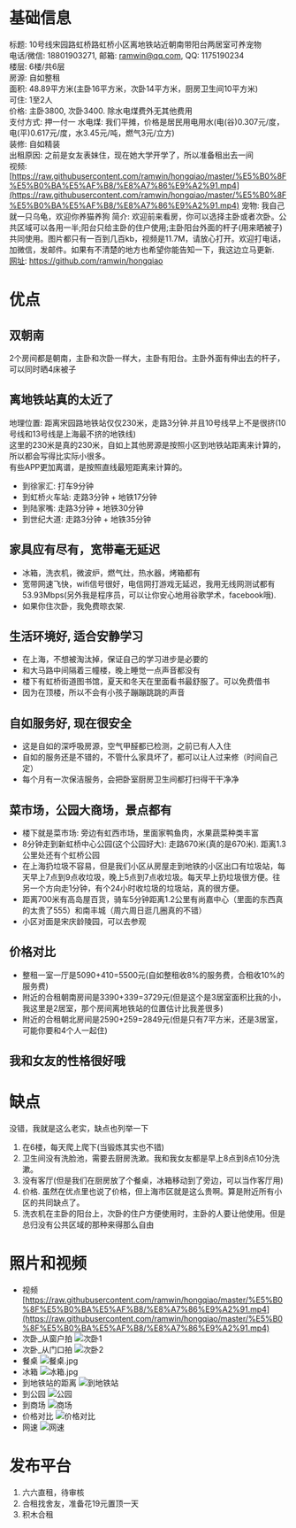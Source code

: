 # 基础信息
标题: 10号线宋园路虹桥路虹桥小区离地铁站近朝南带阳台两居室可养宠物  
电话/微信: 18801903271, 邮箱: ramwin@qq.com, QQ: 1175190234  
楼层: 6楼/共6层  
房源: 自如整租  
面积: 48.89平方米(主卧16平方米，次卧14平方米，厨房卫生间10平方米)  
可住: 1至2人  
价格: 主卧3800, 次卧3400. 除水电煤费外无其他费用    
支付方式: 押一付一
水电煤: 我们平摊，价格是居民用电用水(电(谷)0.307元/度， 电(平)0.617元/度，水3.45元/吨，燃气3元/立方)  
装修: 自如精装  
出租原因: 之前是女友表妹住，现在她大学开学了，所以准备租出去一间  
视频: [https://raw.githubusercontent.com/ramwin/hongqiao/master/%E5%B0%8F%E5%B0%BA%E5%AF%B8/%E8%A7%86%E9%A2%91.mp4](https://raw.githubusercontent.com/ramwin/hongqiao/master/%E5%B0%8F%E5%B0%BA%E5%AF%B8/%E8%A7%86%E9%A2%91.mp4)
宠物: 我自己就一只乌龟，欢迎你养猫养狗
简介: 欢迎前来看房，你可以选择主卧或者次卧。公共区域可以各用一半;阳台只给主卧的住户使用;主卧阳台外面的杆子(用来晒被子)共同使用。图片都只有一百到几百kb，视频是11.7M，请放心打开。欢迎打电话，加微信，发邮件。如果有不清楚的地方也希望你能告知一下，我这边立马更新.  
[网址](https://github.com/ramwin/hongqiao): https://github.com/ramwin/hongqiao

# 优点
## 双朝南
2个房间都是朝南，主卧和次卧一样大，主卧有阳台。主卧外面有伸出去的杆子，可以同时晒4床被子

## 离地铁站真的太近了
地理位置: 距离宋园路地铁站仅仅230米，走路3分钟.并且10号线早上不是很挤(10号线和13号线是上海最不挤的地铁线)  
这里的230米是真的230米，自如上其他房源是按照小区到地铁站距离来计算的，所以都会写得比实际小很多。  
有些APP更加离谱，是按照直线最短距离来计算的。  
* 到徐家汇: 打车9分钟
* 到虹桥火车站: 走路3分钟 + 地铁17分钟
* 到陆家嘴: 走路3分钟 + 地铁30分钟
* 到世纪大道: 走路3分钟 + 地铁35分钟

## 家具应有尽有，宽带毫无延迟
* 冰箱，洗衣机，微波炉，燃气灶，热水器，烤箱都有
* 宽带网速飞快，wifi信号很好，电信网打游戏无延迟，我用无线网测试都有53.93Mbps(另外我是程序员，可以让你安心地用谷歌学术，facebook哦).
* 如果你住次卧，我免费晾衣架.

## 生活环境好, 适合安静学习
* 在上海，不想被淘汰掉，保证自己的学习进步是必要的
* 和大马路中间隔着三幢楼，晚上睡觉一点声音都没有
* 楼下有虹桥街道图书馆，夏天和冬天在里面看书最舒服了。可以免费借书
* 因为在顶楼，所以不会有小孩子蹦蹦跳跳的声音

## 自如服务好, 现在很安全
* 这是自如的深呼吸房源，空气甲醛都已检测，之前已有人入住
* 自如的服务还是不错的，不管什么家具坏了，都可以让人过来修（时间自己定）
* 每个月有一次保洁服务，会把卧室厨房卫生间都打扫得干干净净

## 菜市场，公园大商场，景点都有
* 楼下就是菜市场: 旁边有虹西市场，里面家鸭鱼肉，水果蔬菜种类丰富
* 8分钟走到新虹桥中心公园(这个公园好大): 走路670米(真的是670米). 距离1.3公里处还有个虹桥公园
* 在上海扔垃圾不容易，但是我们小区从房屋走到地铁的小区出口有垃圾站，每天早上7点到9点收垃圾，晚上5点到7点收垃圾。每天早上扔垃圾很方便。往另一个方向走1分钟，有个24小时收垃圾的垃圾站，真的很方便。
* 距离700米有高岛屋百货，骑车5分钟距离1.2公里有尚嘉中心（里面的东西真的太贵了555）和南丰城（周六周日逛几圈真的不错）
* 小区对面是宋庆龄陵园，可以去参观

## 价格对比
* 整租一室一厅是5090+410=5500元(自如整租收8%的服务费，合租收10%的服务费)
* 附近的合租朝南房间是3390+339=3729元(但是这个是3居室面积比我的小，我这里是2居室，那个房间离地铁站的位置估计比我差很多)
* 附近的合租朝北房间是2590+259=2849元(但是只有7平方米，还是3居室，可能你要和4个人一起住)

## 我和女友的性格很好哦

# 缺点
没错，我就是这么老实，缺点也列举一下
1. 在6楼，每天爬上爬下(当锻炼其实也不错)
2. 卫生间没有洗脸池，需要去厨房洗漱。我和我女友都是早上8点到8点10分洗漱。
3. 没有客厅(但是我们在厨房放了个餐桌，冰箱移动到了旁边，可以当作客厅用)
4. 价格. 虽然在优点里也说了价格，但上海市区就是这么贵啊。算是附近所有小区的共同缺点了。
5. 洗衣机在主卧的阳台上，次卧的住户方便使用时，主卧的人要让他使用。但是总归没有公共区域的那种来得那么自由

# 照片和视频
* 视频
[https://raw.githubusercontent.com/ramwin/hongqiao/master/%E5%B0%8F%E5%B0%BA%E5%AF%B8/%E8%A7%86%E9%A2%91.mp4](https://raw.githubusercontent.com/ramwin/hongqiao/master/%E5%B0%8F%E5%B0%BA%E5%AF%B8/%E8%A7%86%E9%A2%91.mp4)
* 次卧\_从窗户拍
![次卧1](./小尺寸/次卧_从窗户拍.jpg)
* 次卧\_从门口拍
![次卧2](./小尺寸/次卧_从门口拍.jpg)
* 餐桌
![餐桌.jpg](./小尺寸/餐桌.jpg)
* 冰箱
![冰箱.jpg](./小尺寸/冰箱.jpg)
* 到地铁站的距离
![到地铁站](./地铁站.png)
* 到公园
![公园](./公园.png)
* 到商场
![商场](./商场.png)
* 价格对比
![价格对比](./价格对比.png)
* 网速
![网速](./网速.png)

# 发布平台
1. 六六直租，待审核
2. 合租找舍友，准备花19元置顶一天
3. 积木合租
